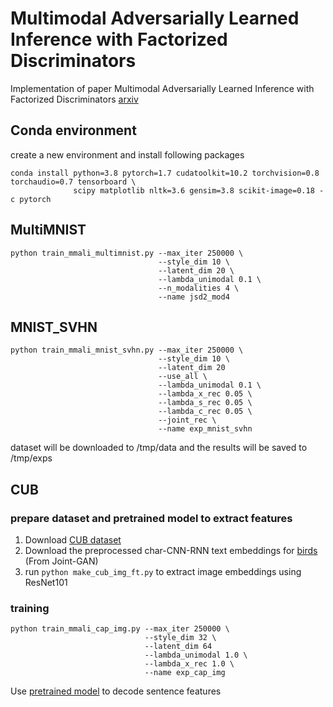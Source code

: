 # Multimodal Adversarially Learned Inference with Factorized Discriminators

Implementation of paper Multimodal Adversarially Learned Inference with Factorized Discriminators [arxiv](https://arxiv.org/abs/2112.10384)

## Conda environment

create a new environment and install following packages

```shell
conda install python=3.8 pytorch=1.7 cudatoolkit=10.2 torchvision=0.8 torchaudio=0.7 tensorboard \
              scipy matplotlib nltk=3.6 gensim=3.8 scikit-image=0.18 -c pytorch
```

## MultiMNIST

```shell
python train_mmali_multimnist.py --max_iter 250000 \
                                 --style_dim 10 \
                                 --latent_dim 20 \
                                 --lambda_unimodal 0.1 \
                                 --n_modalities 4 \
                                 --name jsd2_mod4
```

## MNIST_SVHN

```shell
python train_mmali_mnist_svhn.py --max_iter 250000 \
                                 --style_dim 10 \
                                 --latent_dim 20 
                                 --use_all \
                                 --lambda_unimodal 0.1 \
                                 --lambda_x_rec 0.05 \
                                 --lambda_s_rec 0.05 \
                                 --lambda_c_rec 0.05 \
                                 --joint_rec \
                                 --name exp_mnist_svhn
```

dataset will be downloaded to /tmp/data and the results will be saved to /tmp/exps

## CUB

### prepare dataset and pretrained model to extract features
1. Download [CUB dataset](http://www.vision.caltech.edu/visipedia/CUB-200-2011.html)
2. Download the preprocessed char-CNN-RNN text embeddings for [birds](https://drive.google.com/open?id=1j9do5K1BbghwD6W--XvJmbhj21XEEqjV) (From Joint-GAN)
3. run ``python make_cub_img_ft.py`` to extract image embeddings using ResNet101

### training
```shell
python train_mmali_cap_img.py --max_iter 250000 \
                              --style_dim 32 \
                              --latent_dim 64 
                              --lambda_unimodal 1.0 \
                              --lambda_x_rec 1.0 \
                              --name exp_cap_img
```

Use [pretrained model](https://drive.google.com/open?id=1j9do5K1BbghwD6W--XvJmbhj21XEEqjV) to decode sentence features
